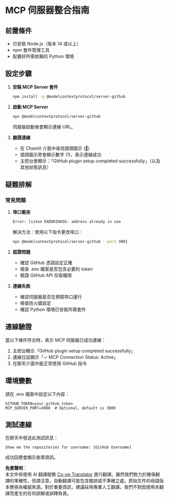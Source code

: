 <!--
CO_OP_TRANSLATOR_METADATA:
{
  "original_hash": "c4be907703b836d1a1c360db20da4de9",
  "translation_date": "2025-07-12T14:15:03+00:00",
  "source_file": "11-mcp/code_samples/github-mcp/MCP_SETUP.md",
  "language_code": "tw"
}
-->
# MCP 伺服器整合指南

## 前置條件
- 已安裝 Node.js（版本 14 或以上）
- npm 套件管理工具
- 配置好所需依賴的 Python 環境

## 設定步驟

1. **安裝 MCP Server 套件**  
   ```bash
   npm install -g @modelcontextprotocol/server-github
   ```

2. **啟動 MCP Server**  
   ```bash
   npx @modelcontextprotocol/server-github
   ```  
   伺服器啟動後會顯示連線 URL。

3. **驗證連線**  
   - 在 Chainlit 介面中尋找插頭圖示 (🔌)  
   - 插頭圖示旁會顯示數字 (1)，表示連線成功  
   - 主控台會顯示：「GitHub plugin setup completed successfully」（以及其他狀態訊息）

## 疑難排解

### 常見問題

1. **埠口衝突**  
   ```bash
   Error: listen EADDRINUSE: address already in use
   ```  
   解決方法：使用以下指令更改埠口：  
   ```bash
   npx @modelcontextprotocol/server-github --port 3001
   ```

2. **認證問題**  
   - 確認 GitHub 憑證設定正確  
   - 檢查 .env 檔案是否包含必要的 token  
   - 驗證 GitHub API 存取權限

3. **連線失敗**  
   - 確認伺服器是否在預期埠口運行  
   - 檢查防火牆設定  
   - 確認 Python 環境已安裝所需套件

## 連線驗證

當以下條件符合時，表示 MCP 伺服器已成功連線：  
1. 主控台顯示「GitHub plugin setup completed successfully」  
2. 連線日誌顯示「✓ MCP Connection Status: Active」  
3. 在聊天介面中能正常使用 GitHub 指令

## 環境變數

請在 .env 檔案中設定以下內容：  
```
GITHUB_TOKEN=your_github_token
MCP_SERVER_PORT=3000  # Optional, default is 3000
```

## 測試連線

在聊天中發送此測試訊息：  
```
Show me the repositories for username: [GitHub Username]
```  
成功回應會顯示倉庫資訊。

**免責聲明**：  
本文件係使用 AI 翻譯服務 [Co-op Translator](https://github.com/Azure/co-op-translator) 進行翻譯。雖然我們致力於確保翻譯的準確性，但請注意，自動翻譯可能包含錯誤或不準確之處。原始文件的母語版本應視為權威來源。對於重要資訊，建議採用專業人工翻譯。我們不對因使用本翻譯而產生的任何誤解或誤釋負責。